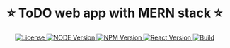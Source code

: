 <h1 align="center">
  <br>⭐ ToDO web app with MERN stack ⭐<br>
</h1>
<p align="center">
  <!-- Licence -->
    <a href="https://github.com/facebook/react/blob/master/LICENSE">
    <img src="https://img.shields.io/badge/license-MIT-blue.svg?style=flat"
      alt="License" />
  </a>
  <!-- NODE Version -->
    <a href="https://nodejs.org/en/">
    <img src="https://img.shields.io/badge/node-v10.11.0-brightgreen.svg?style=flat"
      alt="NODE Version" />
  </a>
  <!-- NPM Version -->
    <a href="https://npmjs.org">
    <img src="https://img.shields.io/badge/npm-v6.4.0-red.svg?style=flat"
      alt="NPM Version" />
  </a>
  <!-- React Version -->
    <a href="https://reactjs.org/">
    <img src="https://img.shields.io/badge/react-v16.5.2-blue.svg?style=flat"
      alt="React Version" />
  </a>
  <!-- Build -->
    <a href="#">
    <img src="https://img.shields.io/badge/build-passing-brightgreen.svg?style=flat"
      alt="Build" />
  </a>
</p>
